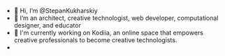 - 👋 Hi, I’m @StepanKukharskiy
- 👀 I’m an architect, creative technologist, web developer, computational designer, and educator
- 🌱 I'm currently working on Kodiia, an online space that empowers creative professionals to become creative technologists.
- 
<!---
StepanKukharskiy/StepanKukharskiy is a ✨ special ✨ repository because its `README.md` (this file) appears on your GitHub profile.
You can click the Preview link to take a look at your changes.
--->
